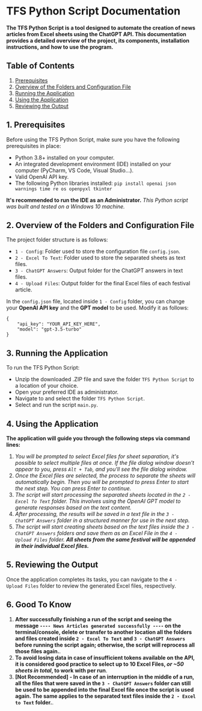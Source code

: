 # TFS Python Script Documentation

**The TFS Python Script is a tool designed to automate the creation of news articles from Excel sheets using the ChatGPT API. This documentation provides a detailed overview of the project, its components, installation instructions, and how to use the program.**

## Table of Contents

1. [Prerequisites](#1-prerequisites)
2. [Overview of the Folders and Configuration File](#2-overview-of-the-folders-and-configuration-file)
3. [Running the Application](#3-running-the-application)
4. [Using the Application](#4-using-the-application)
5. [Reviewing the Output](#5-reviewing-the-output)

## 1. Prerequisites

Before using the TFS Python Script, make sure you have the following prerequisites in place:

- Python 3.8+ installed on your computer.
- An integrated development environment (IDE) installed on your computer (PyCharm, VS Code, Visual Studio...).
- Valid OpenAI API key.
- The following Python libraries installed: `pip install openai json warnings time re os openpyxl tkinter`

**It's recommended to run the IDE as an Administrator.** *This Python script was built and tested on a Windows 10 machine.*

## 2. Overview of the Folders and Configuration File

The project folder structure is as follows:
- `1 - Config`:  Folder used to store the configuration file `config.json`.
- `2 - Excel To Text`: Folder used to store the separated sheets as text files.
- `3 - ChatGPT Answers`: Output folder for the ChatGPT answers in text files.
- `4 - Upload Files`: Output folder for the final Excel files of each festival article.

In the `config.json` file, located inside `1 - Config` folder, you can change your **OpenAI API key** and the **GPT model** to be used. Modify it as follows:
```
{
    "api_key": "YOUR_API_KEY_HERE",
    "model": "gpt-3.5-turbo"
}
```

## 3. Running the Application

To run the TFS Python Script:
- Unzip the downloaded .ZIP file and save the folder `TFS Python Script` to a location of your choice.
- Open your preferred IDE as administrator.
- Navigate to and select the folder `TFS Python Script`.
- Select and run the script `main.py`.

## 4. Using the Application

**The application will guide you through the following steps via command lines:**

1. *You will be prompted to select Excel files for sheet separation, it's possible to select multiple files at once. If the file dialog window doesn't appear to you, press `Alt + Tab`, and you'll see the file dialog window.*
2. *Once the Excel files are selected, the process to separate the sheets will automatically begin. Then you will be prompted to press Enter to start the next step. You can press Enter to continue.*
3. *The script will start processing the separated sheets located in the `2 - Excel To Text` folder. This involves using the OpenAI GPT model to generate responses based on the text content.*
4. *After processing, the results will be saved in a text file in the `3 - ChatGPT Answers` folder in a structured manner for use in the next step.*
5. *The script will start creating sheets based on the text files inside the `3 - ChatGPT Answers` folders and save them as an Excel File in the `4 - Upload Files` folder. **All sheets from the same festival will be appended in their individual Excel files.***

## 5. Reviewing the Output

Once the application completes its tasks, you can navigate to the `4 - Upload Files` folder to review the generated Excel files, respectively.

## 6. Good To Know
1. **After successfully finishing a run of the script and seeing the message `---- News Articles generated successfully ----` on the terminal/console, delete or transfer to another location all the folders and files created inside `2 - Excel To Text` and `3 - ChatGPT Answers` before running the script again; otherwise, the script will reprocess all those files again.**.
2. **To avoid losing data in case of insufficient tokens available on the API, it is considered good practice to select up to 10 Excel Files, *or ~50 sheets in total*, to work with per run**.
3. **[Not Recommended] - In case of an interruption in the middle of a run, all the files that were saved in the `3 - ChatGPT Answers` folder can still be used to be appended into the final Excel file once the script is used again. The same applies to the separated text files inside the `2 - Excel to Text` folder.**.
